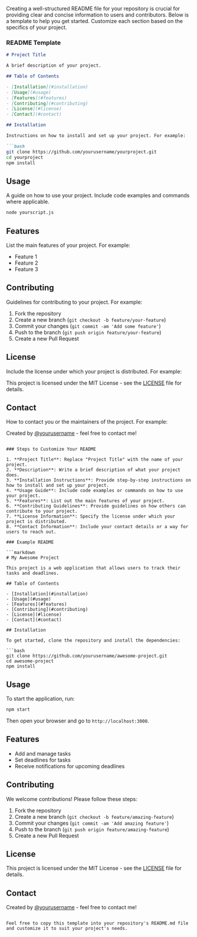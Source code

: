 Creating a well-structured README file for your repository is crucial for providing clear and concise information to users and contributors. Below is a template to help you get started. Customize each section based on the specifics of your project.

### README Template

```markdown
# Project Title

A brief description of your project.

## Table of Contents

- [Installation](#installation)
- [Usage](#usage)
- [Features](#features)
- [Contributing](#contributing)
- [License](#license)
- [Contact](#contact)

## Installation

Instructions on how to install and set up your project. For example:

```bash
git clone https://github.com/yourusername/yourproject.git
cd yourproject
npm install
```

## Usage

A guide on how to use your project. Include code examples and commands where applicable.

```bash
node yourscript.js
```

## Features

List the main features of your project. For example:

- Feature 1
- Feature 2
- Feature 3

## Contributing

Guidelines for contributing to your project. For example:

1. Fork the repository
2. Create a new branch (`git checkout -b feature/your-feature`)
3. Commit your changes (`git commit -am 'Add some feature'`)
4. Push to the branch (`git push origin feature/your-feature`)
5. Create a new Pull Request

## License

Include the license under which your project is distributed. For example:

This project is licensed under the MIT License - see the [LICENSE](LICENSE) file for details.

## Contact

How to contact you or the maintainers of the project. For example:

Created by [@yourusername](https://twitter.com/yourusername) - feel free to contact me!
```

### Steps to Customize Your README

1. **Project Title**: Replace "Project Title" with the name of your project.
2. **Description**: Write a brief description of what your project does.
3. **Installation Instructions**: Provide step-by-step instructions on how to install and set up your project.
4. **Usage Guide**: Include code examples or commands on how to use your project.
5. **Features**: List out the main features of your project.
6. **Contributing Guidelines**: Provide guidelines on how others can contribute to your project.
7. **License Information**: Specify the license under which your project is distributed.
8. **Contact Information**: Include your contact details or a way for users to reach out.

### Example README

```markdown
# My Awesome Project

This project is a web application that allows users to track their tasks and deadlines.

## Table of Contents

- [Installation](#installation)
- [Usage](#usage)
- [Features](#features)
- [Contributing](#contributing)
- [License](#license)
- [Contact](#contact)

## Installation

To get started, clone the repository and install the dependencies:

```bash
git clone https://github.com/yourusername/awesome-project.git
cd awesome-project
npm install
```

## Usage

To start the application, run:

```bash
npm start
```

Then open your browser and go to `http://localhost:3000`.

## Features

- Add and manage tasks
- Set deadlines for tasks
- Receive notifications for upcoming deadlines

## Contributing

We welcome contributions! Please follow these steps:

1. Fork the repository
2. Create a new branch (`git checkout -b feature/amazing-feature`)
3. Commit your changes (`git commit -am 'Add amazing feature'`)
4. Push to the branch (`git push origin feature/amazing-feature`)
5. Create a new Pull Request

## License

This project is licensed under the MIT License - see the [LICENSE](LICENSE) file for details.

## Contact

Created by [@yourusername](https://twitter.com/yourusername) - feel free to contact me!
```

Feel free to copy this template into your repository's README.md file and customize it to suit your project's needs.
